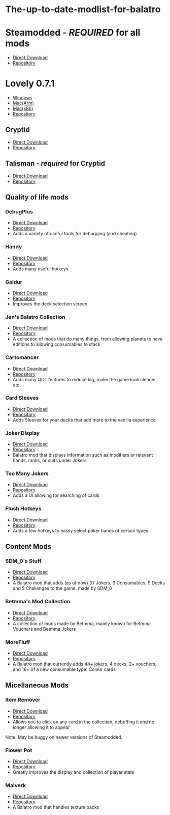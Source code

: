 # The-up-to-date-modlist-for-balatro
# Steamodded - ***REQUIRED*** for all mods
- [Direct Download](https://github.com/Steamodded/smods/archive/refs/heads/main.zip)
- [Repository](https://github.com/Steamodded/smods)

# Lovely 0.7.1
- [Windows](https://github.com/ethangreen-dev/lovely-injector/releases/download/v0.7.1/lovely-x86_64-pc-windows-msvc.zip)
- [Mac(Arm)](https://github.com/ethangreen-dev/lovely-injector/releases/download/v0.7.1/lovely-aarch64-apple-darwin.tar.gz)
- [Mac(x86)](https://github.com/ethangreen-dev/lovely-injector/releases/download/v0.7.1/lovely-x86_64-apple-darwin.tar.gz)
- [Repository](https://github.com/ethangreen-dev/lovely-injector)

## Cryptid
- [Direct Download](https://github.com/MathIsFun0/Cryptid/archive/refs/heads/main.zip)
- [Repository](https://github.com/MathIsFun0/Cryptid)
## Talisman - ***required*** for Cryptid
- [Direct Download](https://github.com/MathIsFun0/Talisman/archive/refs/heads/main.zip)
- [Repository](https://github.com/MathIsFun0/Talisman)

## Quality of life mods

### DebugPlus
- [Direct Download](https://github.com/WilsontheWolf/DebugPlus/archive/refs/heads/master.zip)
- [Repository](https://github.com/WilsontheWolf/DebugPlus)
- Adds a variety of useful tools for debugging (and cheating)

### Handy
- [Direct Download](https://github.com/SleepyG11/HandyBalatro/archive/refs/heads/main.zip)
- [Repository](https://github.com/SleepyG11/HandyBalatro)
- Adds many useful hotkeys

### Galdur
- [Direct Download](https://github.com/Eremel/Galdur/archive/refs/heads/master.zip)
- [Repository](https://github.com/Eremel/Galdur)
- Improves the deck selection screen

### Jen's Balatro Collection
- [Direct Download](https://github.com/jenwalter666/JensBalatroCollection/archive/refs/heads/main.zip)
- [Repository](https://github.com/jenwalter666/JensBalatroCollection)
- A collection of mods that do many things, from allowing planets to have editions to allowing consumables to stack

### Cartomancer
- [Direct Download](https://github.com/stupxd/Cartomancer/archive/refs/heads/main.zip)
- [Repository](https://github.com/stupxd/Cartomancer)
- Adds many QOL features to reduce lag, make the game look cleaner, etc.

### Card Sleeves
- [Direct Download](https://github.com/larswijn/CardSleeves/archive/refs/heads/main.zip)
- [Repository](https://github.com/larswijn/CardSleeves)
- Adds Sleeves for your decks that add more to the vanilla experience

### Joker Display
- [Direct Download](https://github.com/nh6574/JokerDisplay/archive/refs/heads/main.zip)
- [Repository](https://github.com/nh6574/JokerDisplay)
- Balatro mod that displays information such as modifiers or relevant hands, ranks, or suits under Jokers

### Too Many Jokers
- [Direct Download](https://github.com/cg-223/toomanyjokers/archive/refs/heads/main.zip)
- [Repository](https://github.com/cg-223/toomanyjokers)
- Adds a UI allowing for searching of cards

### Flush Hotkeys
- [Direct Download](https://github.com/Agoraaa/FlushHotkeys/archive/refs/heads/main.zip)
- [Repository](https://github.com/Agoraaa/FlushHotkeys)
- Adds a few hotkeys to easily select poker hands of certain types

## Content Mods

### SDM_0's Stuff
- [Direct Download](https://github.com/SDM0/SDM_0-s-Stuff/archive/refs/heads/main.zip)
- [Repository](https://github.com/SDM0/SDM_0-s-Stuff)
- A Balatro mod that adds (as of now) 37 Jokers, 3 Consumables, 9 Decks and 5 Challenges to the game, made by SDM_0

### Betmma's Mod Collection
- [Direct Download](https://github.com/betmma/my_balatro_mods/archive/refs/heads/main.zip)
- [Repository](https://github.com/betmma/my_balatro_mods)
- A collection of mods made by Betmma, mainly known for Betmma Vouchers and Betmma Jokers

### MoreFluff
- [Direct Download](https://github.com/notmario/MoreFluff/archive/refs/heads/main.zip)
- [Repository](https://github.com/notmario/MoreFluff)
- A Balatro mod that currently adds 44+ jokers, 4 decks, 2+ vouchers, and 16+ of a new consumable type: Colour cards

## Micellaneous Mods

### Item Remover
- [Direct Download](https://github.com/art-muncher/Item-Remover/archive/refs/heads/main.zip)
- [Repository](https://github.com/art-muncher/Item-Remover)
- Allows you to click on any card in the collection, debuffing it and no longer allowing it to appear

Note: May be buggy on newer versions of Steamodded.

### Flower Pot
- [Direct Download](https://github.com/GauntletGames-2086/Flower-Pot/archive/refs/heads/main.zip)
- [Repository](https://github.com/GauntletGames-2086/Flower-Pot)
- Greatly improves the display and collection of player stats

### Malverk
- [Direct Download](https://github.com/Eremel/Malverk/archive/refs/heads/main.zip)
- [Repository](https://github.com/Eremel/Malverk)
- A Balatro mod that handles texture packs
